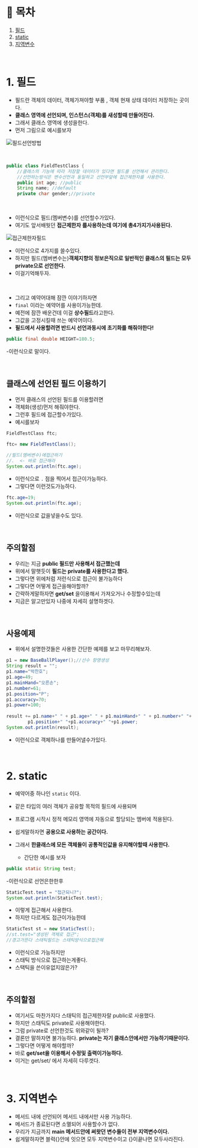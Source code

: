 # 🔖 목차
1. [필드](#1-필드)<br/>
2. [static](#2-static)<br/>
3. [지역변수](#3-지역변수)<br/>





<br/>


# 1. 필드 

- 필드란 객체의 데이터, 객체가져야할 부품 , 객체 현재 상태 데이터 저장하는 곳이다.
- **클래스 영역에 선언되며, 인스턴스(객체)를 새성할때 만들어진다.**
- 그래서 클래스 영역에 생성을한다.
- 먼저 그림으로 예시를보자

![필드선언방법](https://user-images.githubusercontent.com/126074577/226150035-6d26852a-3de0-48ce-9680-6a491ac68385.png)

<br/>


```java
public class FieldTestClass {
	//클래스의 기능에 따라 저장할 데이터가 있다면 필드를 선언해서 관리한다.
	//선언하는방식은 변수선언과 동일하고 선언부앞에 접근제한자를 사용한다.
	public int age; //public
	String name; //default
	private char gender;//private

```
<br/>

- 이런식으로 필드(멤버변수)를 선언할수가있다.
- 여기도 앞서배웟던 **접근제한자 를사용하는데 여기에 총4가지가사용된다.**

![접근제한자필드](https://user-images.githubusercontent.com/126074577/226150049-5b84b2f8-41c9-4d64-a535-f757c02bcd72.png)

- 이런식으로 4가지를 쓸수있다.
- 하지만 필드(멤버변수는)**객체지향의 정보은직으로 일반적인 클래스의 필드는 모두 private으로 선언한다.**
- 이걸기억해두자.
<br/>

- 그리고 예약어대해 잠깐 이야기하자면
- <code>final</code> 이라는 예약어를 사용이가능한데.
- 예전에 잠깐 배운건데 이걸 **상수필드**라고한다.
- 그값을 고정시킬때 쓰는 예약어이다.
- **필드에서 사용할려면 반드시 선언과동시에 초기화를 해줘야한다!**

```java
public final double HEIGHT=180.5;
```
-이런식으로 말이다.

<br/>

## 클래스에 선언된 필드 이용하기

- 먼저 클래스의 선언된 필드를 이용할려면
- 객체화(생성)먼저 해줘야한다.
- 그런후 필드에 접근할수가있다.
- 예시를보자

```java
FieldTestClass ftc;

ftc= new FieldTestClass();
		
//필드(멤버변수)에접근하기
//.  <- 바로 접근해라
System.out.println(ftc.age);
```
- 이런식으로  <code>.</code> 점을 찍어서 접근이가능하다.
- 그렇다면 이런것도가능하다.

```java
ftc.age=19;
System.out.println(ftc.age);
```
- 이런식으로 값을넣을수도 있다.
<br/>


## 주의할점
- 우리는 지금 **public 필드만 사용해서 접근했는데**
- 위에서 말햇듯이 **필드는 private를 사용한다고 했다.**
- 그렇다면 위에처럼 저런식으로 접근이 불가능하다 
- 그렇다면 어떻게 접근을해야할까?
- 간략하게말하자면 **get/set** 을이용해서 가져오거나 수정할수있는데
- 지금은 알고만있자 나중에 자세히 설명하겟다.

<br/>

## 사용예제

- 위에서 설명한것들은 사용한 간단한 예제를 보고 마무리해보자.

```java
p1 = new BaseBallPlayer();//선수 항명생성
String result = "";
p1.name="박찬호";
p1.age=49;
p1.mainHand="오른손";
p1.number=61;
p1.position="P";
p1.accuracy=70;
p1.power=100;
		
result += p1.name+" " + p1.age+" " + p1.mainHand+" " + p1.number+" "+
		p1.position+" "+p1.accuracy+" "+p1.power;
System.out.println(result);
```

- 이런식으로 객체하나를 만들어낼수가있다.

<br/>

# 2. static

- 예약어중 하나인 <code>static</code> 이다.
- 같은 타입의 여러 객체가 공유할 목적의 필드에 사용되며
- 프로그램 시작시 정적 메모리 영역에 자동으로 할당되는 멤버에 적용된다.
- 쉽게말하자면 **공용으로 사용하는 공간이다.**
- 그래서 **한클래스에 모든 객체들이 공통적인값을 유지해야할때 사용한다.**

	- 간단한 예시를 보자

```java
public static String test;
```
-이런식으로 선언은한한후

```java 
StaticTest.test = "접근되니?";
System.out.println(StaticTest.test);
```
- 이렇게 접근해서 사용한다.
- 하지만 다르게도 접근이가능한데

```java
StaticTest st = new StaticTest();
//st.test="생성된 객체로 접근";
//경고가뜬다 스태틱필드는 스태틱방식으로접근해
```
- 이런식으로 가능하지만
- 스태틱 방식으로 접근하는게좋다.
- 스택틱을 쓴이유없지않은가?

<br/>

## 주의할점
- 여기서도 마찬가지다 스태틱의 접근제한자랄 public로 사용했다.
- 하지만 스태틱도 private로 사용해야한다.
- 그럼 private로 선언한것도 위와같이 될까?
- 결론만 말하자면 불가능하다. **private는 자기 클래스안에서만 가능하기때문이다.**
- 그렇다면 어떻게 해야할까?
- 바로 **get/set을 이용해서 수정및 출력이가능하다.**
- 이거는 get/set/ 에서 자세히 다루겟다.

<br/>

# 3. 지역변수

- 메서드 내에 선언되어 메서드 내에서만 사용 가능하다.
- 메서드가 종료된다면 소멸되어 사용할수가 없다.
- 우리가 지금까지 **main 메서드안에 써왓던 변수들이 전부 지역변수이다.**
- 쉽게말하자면 블럭{}안에 잇으면 모두 지역변수이고 {}이끝나면 모두사라진다.





